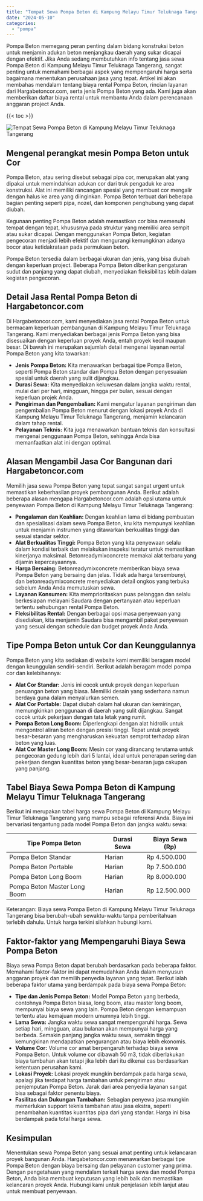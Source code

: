 ```yaml
---
title: "Tempat Sewa Pompa Beton di Kampung Melayu Timur Teluknaga Tangerang"
date: "2024-05-10"
categories: 
  - "pompa"
---
```




Pompa Beton memegang peran penting dalam bidang konstruksi beton untuk menjamin adukan beton menjangkau daerah yang sukar dicapai dengan efektif. Jika Anda sedang membutuhkan info tentang jasa sewa Pompa Beton di Kampung Melayu Timur Teluknaga Tangerang, sangat penting untuk memahami berbagai aspek yang mempengaruhi harga serta bagaimana menentukan perusahaan jasa yang tepat. Artikel ini akan membahas mendalam tentang biaya rental Pompa Beton, rincian layanan dari Hargabetoncor.com, serta jenis Pompa Beton yang ada. Kami juga akan memberikan daftar biaya rental untuk membantu Anda dalam perencanaan anggaran project Anda.

{{< toc >}}

![Tempat Sewa Pompa Beton di Kampung Melayu Timur Teluknaga Tangerang](https://hargareadymixid.github.io/pompa/concrete-pump%20(1).png)

## Mengenal perangkat mesin Pompa Beton untuk Cor

Pompa Beton, atau sering disebut sebagai pipa cor, merupakan alat yang dipakai untuk memindahkan adukan cor dari truk pengaduk ke area konstruksi. Alat ini memiliki rancangan spesial yang membuat cor mengalir dengan halus ke area yang diinginkan. Pompa Beton terbuat dari beberapa bagian penting seperti pipa, nozel, dan komponen penghubung yang dapat diubah.

Kegunaan penting Pompa Beton adalah memastikan cor bisa memenuhi tempat dengan tepat, khususnya pada struktur yang memiliki area sempit atau sukar dicapai. Dengan menggunakan Pompa Beton, kegiatan pengecoran menjadi lebih efektif dan mengurangi kemungkinan adanya bocor atau ketidakrataan pada permukaan beton.

Pompa Beton tersedia dalam berbagai ukuran dan jenis, yang bisa diubah dengan keperluan project. Beberapa Pompa Beton diberikan pengaturan sudut dan panjang yang dapat diubah, menyediakan fleksibilitas lebih dalam kegiatan pengecoran.

## Detail Jasa Rental Pompa Beton di Hargabetoncor.com

Di Hargabetoncor.com, kami menyediakan jasa rental Pompa Beton untuk bermacam keperluan pembangunan di Kampung Melayu Timur Teluknaga Tangerang. Kami menyediakan berbagai jenis Pompa Beton yang bisa disesuaikan dengan keperluan proyek Anda, entah proyek kecil maupun besar. Di bawah ini merupakan sejumlah detail mengenai layanan rental Pompa Beton yang kita tawarkan:

- **Jenis Pompa Beton:** Kita menawarkan berbagai tipe Pompa Beton, seperti Pompa Beton standar dan Pompa Beton dengan penyesuaian spesial untuk daerah yang sulit dijangkau.
- **Durasi Sewa:** Kita menyediakan keluwesan dalam jangka waktu rental, mulai dari per hari, mingguan, hingga per bulan, sesuai dengan keperluan projek Anda.
- **Pengiriman dan Pengembalian:** Kami mengatur layanan pengiriman dan pengembalian Pompa Beton menurut dengan lokasi proyek Anda di Kampung Melayu Timur Teluknaga Tangerang, menjamin kelancaran dalam tahap rental.
- **Pelayanan Teknis:** Kita juga menawarkan bantuan teknis dan konsultasi mengenai penggunaan Pompa Beton, sehingga Anda bisa memanfaatkan alat ini dengan optimal.

## Alasan Mengambil Jasa Cor Bangunan dari Hargabetoncor.com

Memilih jasa sewa Pompa Beton yang tepat sangat sangat urgent untuk memastikan keberhasilan proyek pembangunan Anda. Berikut adalah beberapa alasan mengapa Hargabetoncor.com adalah opsi utama untuk penyewaan Pompa Beton di Kampung Melayu Timur Teluknaga Tangerang:

- **Pengalaman dan Keahlian:** Dengan keahlian lama di bidang pembuatan dan spesialisasi dalam sewa Pompa Beton, kru kita mempunyai keahlian untuk menjamin instrumen yang ditawarkan berkualitas tinggi dan sesuai standar sektor.
- **Alat Berkualitas Tinggi:** Pompa Beton yang kita penyewaan selalu dalam kondisi terbaik dan melakukan inspeksi teratur untuk memastikan kinerjanya maksimal. Betonreadymixconcrete memakai alat terbaru yang dijamin kepercayaannya.
- **Harga Bersaing:** Betonreadymixconcrete memberikan biaya sewa Pompa Beton yang bersaing dan jelas. Tidak ada harga tersembunyi, dan betonreadymixconcrete menyediakan detail ongkos yang terbuka sebelum Anda Anda memutuskan sewa.
- **Layanan Konsumen:** Kita memprioritaskan puas pelanggan dan selalu berkesiapan melayani Saudara dengan pertanyaan atau keperluan tertentu sehubungan rental Pompa Beton.
- **Fleksibilitas Rental:** Dengan berbagai opsi masa penyewaan yang disediakan, kita menjamin Saudara bisa mengambil paket penyewaan yang sesuai dengan schedule dan budget proyek Anda Anda.

## Tipe Pompa Beton untuk Cor dan Keunggulannya

Pompa Beton yang kita sediakan di website kami memiliki beragam model dengan keunggulan sendiri-sendiri. Berikut adalah beragam model pompa cor dan kelebihannya:

- **Alat Cor Standar:** Jenis ini cocok untuk proyek dengan keperluan penuangan beton yang biasa. Memiliki desain yang sederhana namun berdaya guna dalam menyalurkan semen.
- **Alat Cor Portable:** Dapat diubah dalam hal ukuran dan kemiringan, memungkinkan penggunaan di daerah yang sulit dijangkau. Sangat cocok untuk pekerjaan dengan tata letak yang rumit.
- **Pompa Beton Long Boom:** Diperlengkapi dengan alat hidrolik untuk mengontrol aliran beton dengan presisi tinggi. Tepat untuk proyek besar-besaran yang mengharuskan kekuatan semprot terhadap aliran beton yang luas.
- **Alat Cor Master Long Boom:** Mesin cor yang dirancang terutama untuk pengecoran gedung lebih dari 5 lantai, ideal untuk penerapan sering dan pekerjaan dengan kuantitas beton yang besar-besaran juga cakupan yang panjang.

## Tabel Biaya Sewa Pompa Beton di Kampung Melayu Timur Teluknaga Tangerang

Berikut ini merupakan tabel harga sewa Pompa Beton di Kampung Melayu Timur Teluknaga Tangerang yang mampu sebagai referensi Anda. Biaya ini bervariasi tergantung pada model Pompa Beton dan jangka waktu sewa:

| Tipe Pompa Beton | Durasi Sewa | Biaya Sewa (Rp) |
| --- | --- | --- |
| Pompa Beton Standar | Harian | Rp 4.500.000 |
| Pompa Beton Portable | Harian | Rp 7.500.000 |
| Pompa Beton Long Boom | Harian | Rp 8.000.000 |
| Pompa Beton Master Long Boom | Harian | Rp 12.500.000 |

Keterangan: Biaya sewa Pompa Beton di Kampung Melayu Timur Teluknaga Tangerang bisa berubah-ubah sewaktu-waktu tanpa pemberitahuan terlebih dahulu. Untuk harga terkini silahkan hubungi kami.

## Faktor-faktor yang Mempengaruhi Biaya Sewa Pompa Beton

Biaya sewa Pompa Beton dapat berubah berdasarkan pada beberapa faktor. Memahami faktor-faktor ini dapat memudahkan Anda dalam menyusun anggaran proyek dan memilih penyedia layanan yang tepat. Berikut ialah beberapa faktor utama yang berdampak pada biaya sewa Pompa Beton:

- **Tipe dan Jenis Pompa Beton:** Model Pompa Beton yang berbeda, contohnya Pompa Beton biasa, long boom, atau master long boom, mempunyai biaya sewa yang lain. Pompa Beton dengan kemampuan tertentu atau kemajuan modern umumnya lebih tinggi.
- **Lama Sewa:** Jangka waktu sewa sangat mempengaruhi harga. Sewa setiap hari, mingguan, atau bulanan akan mempunyai harga yang berbeda. Semakin panjang jangka waktu sewa, semakin tinggi kemungkinan mendapatkan pengurangan atau biaya lebih ekonomis.
- **Volume Cor:** Volume cor amat berpengaruh terhadap biaya sewa Pompa Beton. Untuk volume cor dibawah 50 m3, tidak diberlakukan biaya tambahan akan tetapi jika lebih dari itu dikenai cas berdasarkan ketentuan perusahan kami.
- **Lokasi Proyek:** Lokasi proyek mungkin berdampak pada harga sewa, apalagi jika terdapat harga tambahan untuk pengiriman atau penjemputan Pompa Beton. Jarak dari area penyedia layanan sangat bisa sebagai faktor penentu biaya.
- **Fasilitas dan Dukungan Tambahan:** Sebagian penyewa jasa mungkin memerlukan support teknis tambahan atau jasa ekstra, seperti penambahan kuantitas kuantitas pipa dari yang standar. Harga ini bisa berdampak pada total harga sewa.

## Kesimpulan

Menentukan sewa Pompa Beton yang sesuai amat penting untuk kelancaran proyek bangunan Anda. Hargabetoncor.com menawarkan berbagai tipe Pompa Beton dengan biaya bersaing dan pelayanan customer yang prima. Dengan pengetahuan yang mendalam terkait harga sewa dan model Pompa Beton, Anda bisa membuat keputusan yang lebih baik dan memastikan kelancaran proyek Anda. Hubungi kami untuk penjelasan lebih lanjut atau untuk membuat penyewaan.
